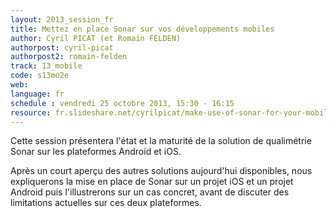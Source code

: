 ```yaml
---
layout: 2013_session_fr
title: Mettez en place Sonar sur vos développements mobiles
author: Cyril PICAT (et Romain FELDEN)
authorpost: cyril-picat
authorpost2: romain-felden
track: 13_mobile
code: s13mo2e
web: 
language: fr
schedule : vendredi 25 octobre 2013, 15:30 - 16:15
resource: fr.slideshare.net/cyrilpicat/make-use-of-sonar-for-your-mobile-developments
---
```


Cette session présentera l'état et la maturité de la solution de qualimétrie Sonar sur les plateformes Android et iOS. 

Après un court aperçu des autres solutions aujourd'hui disponibles, nous expliquerons la mise en place de Sonar sur un projet iOS et un projet Android puis l'illustrerons sur un cas concret, avant de discuter des limitations actuelles sur ces deux plateformes.

